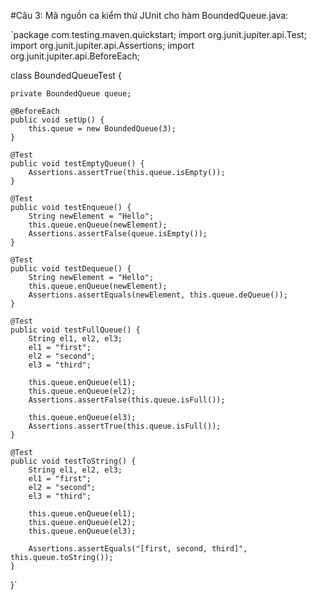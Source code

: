 #Câu 3: 
Mã nguồn ca kiểm thử JUnit cho hàm BoundedQueue.java:<br/>

`package com.testing.maven.quickstart;
import org.junit.jupiter.api.Test;
import org.junit.jupiter.api.Assertions;
import org.junit.jupiter.api.BeforeEach;

class BoundedQueueTest {
	
	private BoundedQueue queue;

	@BeforeEach
	public void setUp() {
		this.queue = new BoundedQueue(3);
	}
	
	@Test
	public void testEmptyQueue() {
		Assertions.assertTrue(this.queue.isEmpty());
	}
	
	@Test
	public void testEnqueue() {
		String newElement = "Hello";
		this.queue.enQueue(newElement);
		Assertions.assertFalse(queue.isEmpty());
	}
	
	@Test
	public void testDequeue() {
		String newElement = "Hello";
		this.queue.enQueue(newElement);
		Assertions.assertEquals(newElement, this.queue.deQueue());
	}
	
	@Test
	public void testFullQueue() {
		String el1, el2, el3;
		el1 = "first";
		el2 = "second";
		el3 = "third";
		
		this.queue.enQueue(el1);
		this.queue.enQueue(el2);
		Assertions.assertFalse(this.queue.isFull());
		
		this.queue.enQueue(el3);
		Assertions.assertTrue(this.queue.isFull());
	}
	
	@Test
	public void testToString() {
		String el1, el2, el3;
		el1 = "first";
		el2 = "second";
		el3 = "third";
		
		this.queue.enQueue(el1);
		this.queue.enQueue(el2);
		this.queue.enQueue(el3);
		
		Assertions.assertEquals("[first, second, third]", this.queue.toString());
	}
}`